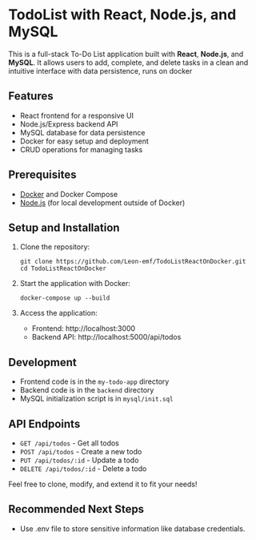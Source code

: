 # TodoList with React, Node.js, and MySQL

This is a full-stack To-Do List application built with **React**, **Node.js**, and **MySQL**. It allows users to add, complete, and delete tasks in a clean and intuitive interface with data persistence, runs on docker

## Features

- React frontend for a responsive UI
- Node.js/Express backend API
- MySQL database for data persistence
- Docker for easy setup and deployment
- CRUD operations for managing tasks

## Prerequisites

- [Docker](https://www.docker.com/get-started) and Docker Compose
- [Node.js](https://nodejs.org/) (for local development outside of Docker)

## Setup and Installation

1. Clone the repository:
   ```
   git clone https://github.com/Leon-emf/TodoListReactOnDocker.git
   cd TodoListReactOnDocker
   ```

2. Start the application with Docker:
   ```
   docker-compose up --build
   ```

3. Access the application:
   - Frontend: http://localhost:3000
   - Backend API: http://localhost:5000/api/todos

## Development

- Frontend code is in the `my-todo-app` directory
- Backend code is in the `backend` directory
- MySQL initialization script is in `mysql/init.sql`

## API Endpoints

- `GET /api/todos` - Get all todos
- `POST /api/todos` - Create a new todo
- `PUT /api/todos/:id` - Update a todo
- `DELETE /api/todos/:id` - Delete a todo

Feel free to clone, modify, and extend it to fit your needs!

## Recommended Next Steps
- Use .env file to store sensitive information like database credentials.
